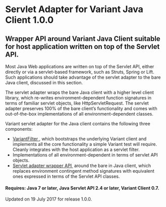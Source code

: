 # Servlet Adapter for Variant Java Client 1.0.0
## Wrapper API around Variant Java Client suitable for host application written on top of the Servlet API.

Most Java Web applications are written on top of the Servlet API, either directly or via a servlet-based framework, such as Struts, Spring or Lift. Such applications should take advantage of the servlet adapter to the bare Java client, discussed in this section. 

The servlet adapter wraps the bare Java client with a higher level client library, which re-writes environment-dependent function signatures in terms of familiar servlet objects, like <span class="variant-code">HttpServletRequest</span>. The servlet adapter preserves 100% of the bare client’s functionality and comes with out-of-the-box implementations of all environment-dependent classes.

Variant servlet adapter for the Java client contains the following three components:
* <a href="https://getvariant.github.io/variant-java-servlet-adapter/com/variant/client/servlet/VariantFilter.html" target="_blank">VariantFilter&nbsp;<i class="fa fa-external-link"></i></a>, which bootstraps the underlying Variant client and implements all the core functionality a simple Variant test will require. Cleanly integrates with the host application as a servlet filter.
* Implementations of all environment-dependent in terms of servlet API objects.
* <a href="https://github.com/getvariant/variant-java-servlet-adapter/tree/master/servlet-adapter" target="_blank">Servlet adapter wrapper API&nbsp;<i class="fa fa-external-link"></i></a> around the bare in Java client, which replaces environment contingent method signatures with equivalent ones expressed in terms of the Servlet API classes.


#### Requires: Java 7 or later, Java Servlet API 2.4 or later, Variant Client 0.7.
Updated on 19 July 2017 for release 1.0.0.
